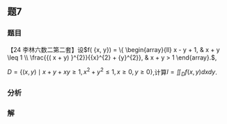 ## 题7
### 题目
【24 李林六数二第二套】设$f( {x, y})  = \{  \begin{array}{ll} x - y + 1, & x + y \leq  1 \\  \frac{{( x + y) }^{2}}{{x}^{2} + {y}^{2}}, & x + y > 1 \end{array}.$,

$D = \{  {( {x, y})  \mid  x + y + {xy} \geq  1,{x}^{2} + {y}^{2} \leq  1, x \geq  0, y \geq  0}\}$,计算$I = {\iint }_{D}f( {x, y}) {dxdy}$.
### 分析

### 解